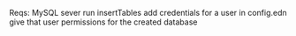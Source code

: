Reqs:
MySQL sever
run insertTables
add credentials for a user in config.edn
give that user permissions for the created database